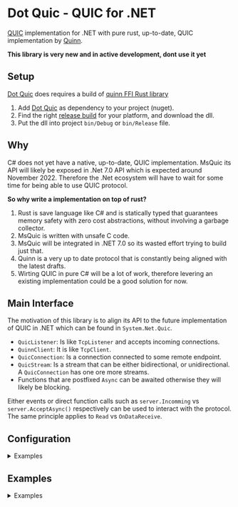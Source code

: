 # Dot Quic - QUIC for .NET
[QUIC][QUIC] implementation for .NET with pure rust, up-to-date, QUIC implementation by [Quinn][quinn].

**This library is very new and in active development, dont use it yet**

## Setup
[Dot Quic][DotQuic] does requires a build of [quinn FFI Rust library][qunn-ffi]

1. Add [Dot Quic][dotquic] as dependency to your project (nuget). 
2. Find the right [release build][release] for your platform, and download the dll. 
3. Put the dll into project `bin/Debug` or `bin/Release` file. 

## Why

C# does not yet have a native, up-to-date, QUIC implementation. MsQuic its API will likely be exposed in .Net 7.0 API which is expected around November 2022. Therefore the .Net ecosystem will have to wait for some time for being able to use QUIC protocol. 

**So why write a implementation on top of rust?**

1) Rust is save language like C# and is statically typed that guarantees memory safety with zero cost abstractions, without involving a garbage collector. 
2) MsQuic is written with unsafe C code.
3) MsQuic will be integrated in .NET 7.0 so its wasted effort trying to build just that. 
4) Quinn is a very up to date protocol that is constantly being aligned with the latest drafts.
5) Wirting QUIC in pure C# will be a lot of work, therefore levering an existing implementation could be a good solution for now.


## Main Interface

The motivation of this library is to align its API to the future implementation of QUIC in .NET which can be found in `System.Net.Quic`.

- `QuicListener`: Is like `TcpListener` and accepts incoming connections. 
- `QuinnClient`: It is like `TcpClient`.
- `QuicConnection`: Is a connection connected to some remote endpoint. 
- `QuicStream`: Is a stream that can be either bidirectional, or unidirectional. A `QuicConnection` has one ore more streams. 
- Functions that are postfixed `Async` can be awaited otherwise they will likely be blocking. 

Either events or direct function calls such as `server.Incomming` vs `server.AcceptAsync()` respectively can be used to interact with the protocol. The same principle applies to `Read` vs `OnDataReceive`.

## Configuration
<details>
  <summary>Examples</summary>

A certificate is mandatory for using this library with [Quinn][Quinn].
Use openssl, keytool, lets encrypt to generate one. 

```txt
// Generate x509 ASN.1 PKSI#1 pem encoded certificate and RSA pem encoded private key.
openssl req -x509 -nodes -days 365 -newkey rsa:2048 -keyout key.pem -out cert.pem -subj "/CN=exampleCA/OU=Example Org/O=Example Company/L=San Francisco/ST=California/C=US" -addext "subjectAltName=DNS:localhost" -addext "basicConstraints=CA:FALSE"

// Convert PEM to DER encoded certificate
openssl x509 -outform der -in cert.pem -out cert.der

// Convert PEM to DER encoded private key. 
openssl rsa -in key.pem -outform DER -out key.der
```
1. The certificate **MUST** be DER-encoded X.509.
2. The private key **MUST** be DER-encoded ASN.1 in either PKCS#8 or PKCS#1 format.

### Debugging:

The FFI library uses `tracing` for logging. You can enable protocol debug logs by calling `QuinnApi.enable_log("trace")`.
The filter is any log filter in the format as described [here][tracing]

</details>

## Examples
<details>
  <summary>Examples</summary>

Server Example:
```csharp
# Create server
void Main() {
    IPEndPoint serverIp = new IPEndPoint(IPAddress.Parse("127.0.0.1"), 5000);
    QuicListener server = new QuicListener(serverIp, "cert.der", "key.der");
    
    // It is also possible to use `Accept(Async)` for incoming connections instead of using events. 
    
    server.Incoming += OnIncoming;   
    server.ConnectionClose += OnConnectionClose;
}

async void OnIncoming(object? sender, NewConnectionEventArgs e)
{
    // Do something when connection is incoming. 
    var connection = await Server.AcceptAsync(new CancellationToken());

    // It is also possible use Read(Async) instead of using `OnDataReceive`. 

    connection.DataReceived += OnDataReceive;
    connection.StreamInitiated += OnStreamInitiated;
    connection.StreamClosed += OnStreamClosed;
}

void OnStreamInitiated(object? sender, StreamEventArgs e) { /* Do something when stream is initiated. */ }
void OnStreamClosed(object? sender, StreamEventArgs e) { /* Do something when stream is closed.*/ }
void OnConnectionClose(object? sender, ConnectionIdEventArgs args) { /* Connection is closed */  }

private static void OnDataReceive(object? sender, DataReceivedEventArgs e)
{
    var read = e.Stream.Read(buffer); // Async supported
    var read = e.Stream.Write(buffer); // Async supported
}
```

Client Example:

```csharp
void Main() {
    IPEndPoint connectionIp = new IPEndPoint(IPAddress.Parse("127.0.0.1"), 5001);
    QuicClient client = new QuicClient(connectionIp, "cert.der", "key.der");

    client.Connect(serverIp); // Async supported

    // Open client => server streams. 
    QuicStream biStream = client.OpenBiDirectionalStream();
    QuicStream uniStream = client.OpenUniDirectionalStream();

    biStream.Write(data); // Async supported
    uniStream.Read(buffer); // Async supported
}
```
</details>


[Quinn]: https://github.com/quinn-rs/quinn
[QUIC]: https://en.wikipedia.org/wiki/QUIC
[tracing]: https://docs.rs/tracing-subscriber/latest/tracing_subscriber/filter/struct.EnvFilter.html
[dotquic]: https://www.nuget.org/packages/DotQuic/
[qunn-ffi]: https://github.com/TimonPost/quinn-ffi
[release]: https://github.com/TimonPost/quinn-ffi/releases